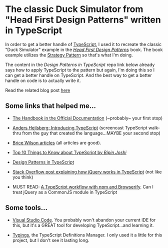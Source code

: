# The classic Duck Simulator from "Head First Design Patterns" written in TypeScript

In order to get a better handle of <a href="http://www.typescriptlang.org/">TypeScript</a>, I used it to recreate the classic "Duck Simulator" example in the <a target="_blank" href="http://www.amazon.com/gp/product/0596007124/ref=as_li_qf_sp_asin_il_tl?ie=UTF8&camp=1789&creative=9325&creativeASIN=0596007124&linkCode=as2&tag=kaidez-20&linkId=35S7Q75S353IMOJ7"><em>Head First Design Patterns</em></a><img src="https://ir-na.amazon-adsystem.com/e/ir?t=kaidez-20&l=ur2&o=1" width="1" height="1" border="0" alt="" style="border:none !important; margin:0px !important;" /> book. The book example utilizes the <a href="https://en.wikipedia.org/wiki/Strategy_pattern">Strategy Pattern</a> so that's what I'm doing.

The content in the _Design Patterns in TypeScript_ repo link below already says how to apply TypeScript to the pattern but again, I'm doing this so I can get a better handle on TypeScript. And the best way to get a better handle on code is to actually write it.

Read the related blog post <a href="http://kaidez.com/typescript-duck-simulator/">here</a>

## Some links that helped me...

* <a href="http://www.typescriptlang.org/docs/">The Handbook in the Official Documentation</a> (~probably~ your first stop)

* <a href="https://channel9.msdn.com/posts/Anders-Hejlsberg-Introducing-TypeScript">Anders Hejlsberg: Introducing TypeScript</a> (screencast TypeScript walk-thru from the guy that created the language...MAYBE your second stop)

* <a href="https://www.bricewilson.net/tag/typescript/"> Brice Wilson articles</a> (all articles are good).

* <a href="http://www.developer.com/lang/top-10-things-to-know-about-typescript.html">Top 10 Things to Know about TypeScript by <em>Bipin Joshi</em></a>

* <a href="https://github.com/torokmark/design_patterns_in_typescript">Design Patterns in TypeScript</a>

* <a href="http://stackoverflow.com/questions/26540165/typescript-and-libraries-such-as-jquery-with-d-ts-files">Stack Overflow post explaining how jQuery works in TypeScript</a> (not like you think)

* MUST READ: <a href="http://monster.partyhat.co/article/a-typescript-workflow-with-npm-and-browserify/">A TypeScript workflow with npm and Browserify</a>. Can I treat jQuery as a CommonJS module in TypeScript

## Some tools...

* <a href="https://code.visualstudio.com/">Visual Studio Code</a>. You probably won't abandon your current IDE for this, but it's a GREAT tool for developing TypeScript...and learning it.

* <a href="https://github.com/typings/typings">Typings</a>,  the TypeScript Definitions Manager. I only used it a little for this project, but I don't see it lasting long.